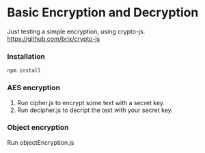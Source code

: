 # Basic Encryption and Decryption
Just testing a simple encryption, using crypto-js.
https://github.com/brix/crypto-js

### Installation
```npm install```
### AES encryption
1. Run cipher.js to encrypt some text with a secret key.
2. Run decipher.js to decript the text with your secret key.

### Object encryption
Run objectEncryption.js




